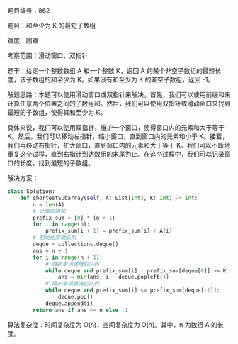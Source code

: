 题目编号：862

题目：和至少为 K 的最短子数组

难度：困难

考察范围：滑动窗口、双指针

题干：给定一个整数数组 A 和一个整数 K，返回 A 的某个非空子数组的最短长度，该子数组的和至少为 K。如果没有和至少为 K 的非空子数组，返回 -1。

解题思路：本题可以使用滑动窗口或双指针来解决。首先，我们可以使用前缀和来计算任意两个位置之间的子数组和。然后，我们可以使用双指针或滑动窗口来找到最短的子数组，使得其和至少为 K。

具体来说，我们可以使用双指针，维护一个窗口，使得窗口内的元素和大于等于 K。然后，我们可以移动左指针，缩小窗口，直到窗口内的元素和小于 K。接着，我们再移动右指针，扩大窗口，直到窗口内的元素和大于等于 K。我们可以不断地重复这个过程，直到右指针到达数组的末尾为止。在这个过程中，我们可以记录窗口的长度，找到最短的子数组。

解决方案：

```python
class Solution:
    def shortestSubarray(self, A: List[int], K: int) -> int:
        n = len(A)
        # 计算前缀和
        prefix_sum = [0] * (n + 1)
        for i in range(n):
            prefix_sum[i + 1] = prefix_sum[i] + A[i]
        # 初始化双端队列
        deque = collections.deque()
        ans = n + 1
        for i in range(n + 1):
            # 维护单调递增的队列
            while deque and prefix_sum[i] - prefix_sum[deque[0]] >= K:
                ans = min(ans, i - deque.popleft())
            # 维护单调递减的队列
            while deque and prefix_sum[i] <= prefix_sum[deque[-1]]:
                deque.pop()
            deque.append(i)
        return ans if ans <= n else -1
```

算法复杂度：时间复杂度为 O(n)，空间复杂度为 O(n)。其中，n 为数组 A 的长度。
